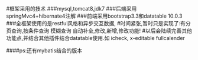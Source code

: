 
#框架采用的技术 
###mysql,tomcat8,jdk7
###后端采用springMvc4+hibernate4注解
###前端采用bootstrap3.3和datatable 10.0.3
###全框架使用的是restful风格和异步交互数据,
#时间紧张,暂时只是实现了:有分页查询,按条件查询 模糊查询 自动补全,修改,新增,修改功能!
#以后会陆续完善其他功能点,并结合其他插件结合datatable使用.如 icheck, x-editable fullcalender

####ps:还有mybatis结合的版本

